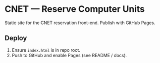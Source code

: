 # CNET — Reserve Computer Units
Static site for the CNET reservation front-end. Publish with GitHub Pages.

## Deploy
1. Ensure `index.html` is in repo root.
2. Push to GitHub and enable Pages (see README / docs).
